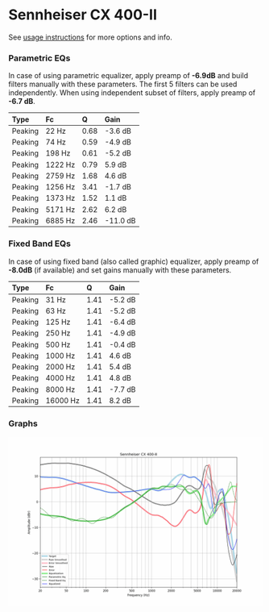 # Sennheiser CX 400-II
See [usage instructions](https://github.com/jaakkopasanen/AutoEq#usage) for more options and info.

### Parametric EQs
In case of using parametric equalizer, apply preamp of **-6.9dB** and build filters manually
with these parameters. The first 5 filters can be used independently.
When using independent subset of filters, apply preamp of **-6.7 dB**.

| Type    | Fc      |    Q | Gain     |
|:--------|:--------|:-----|:---------|
| Peaking | 22 Hz   | 0.68 | -3.6 dB  |
| Peaking | 74 Hz   | 0.59 | -4.9 dB  |
| Peaking | 198 Hz  | 0.61 | -5.2 dB  |
| Peaking | 1222 Hz | 0.79 | 5.9 dB   |
| Peaking | 2759 Hz | 1.68 | 4.6 dB   |
| Peaking | 1256 Hz | 3.41 | -1.7 dB  |
| Peaking | 1373 Hz | 1.52 | 1.1 dB   |
| Peaking | 5171 Hz | 2.62 | 6.2 dB   |
| Peaking | 6885 Hz | 2.46 | -11.0 dB |

### Fixed Band EQs
In case of using fixed band (also called graphic) equalizer, apply preamp of **-8.0dB**
(if available) and set gains manually with these parameters.

| Type    | Fc       |    Q | Gain    |
|:--------|:---------|:-----|:--------|
| Peaking | 31 Hz    | 1.41 | -5.2 dB |
| Peaking | 63 Hz    | 1.41 | -5.2 dB |
| Peaking | 125 Hz   | 1.41 | -6.4 dB |
| Peaking | 250 Hz   | 1.41 | -4.9 dB |
| Peaking | 500 Hz   | 1.41 | -0.4 dB |
| Peaking | 1000 Hz  | 1.41 | 4.6 dB  |
| Peaking | 2000 Hz  | 1.41 | 5.4 dB  |
| Peaking | 4000 Hz  | 1.41 | 4.8 dB  |
| Peaking | 8000 Hz  | 1.41 | -7.7 dB |
| Peaking | 16000 Hz | 1.41 | 8.2 dB  |

### Graphs
![](./Sennheiser%20CX%20400-II.png)
